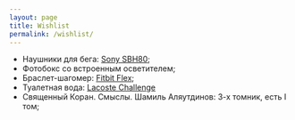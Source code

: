 ```yaml
---
layout: page
title: Wishlist
permalink: /wishlist/
---
```


- Наушники для бега: [Sony SBH80][sony];
- Фотобокс со встроенным осветителем;
- Браслет-шагомер: [Fitbit Flex][fitbit];
- Туалетная вода: [Lacoste Challenge][lacoste]
- Священный Коран. Смыслы. Шамиль Аляутдинов: 3-х томник, есть I том;

[fitbit]: http://market.yandex.ru/model.xml?modelid=10802171&hid=10498025
[sony]: http://market.yandex.ru/model.xml?modelid=10760046&hid=418706
[lacoste]: http://market.yandex.ru/model/1258526128/?hid=91168&show-uid=769290814230755950
